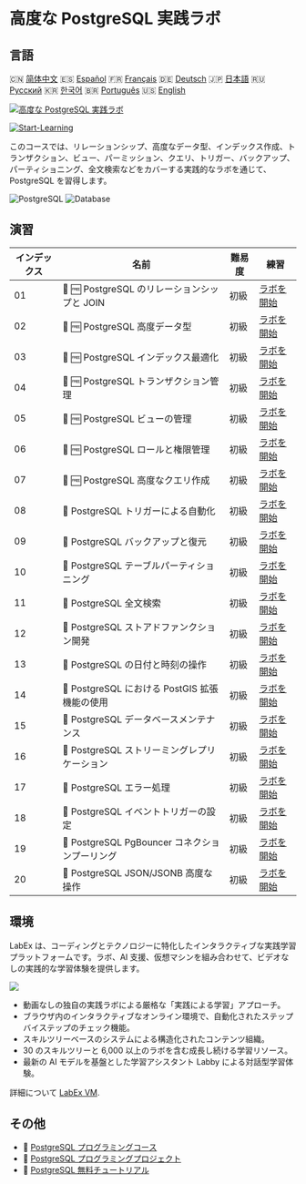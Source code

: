 # 高度な PostgreSQL 実践ラボ

## 言語

🇨🇳 [简体中文](README_zh.md) 🇪🇸 [Español](README_es.md) 🇫🇷 [Français](README_fr.md) 🇩🇪 [Deutsch](README_de.md) 🇯🇵 [日本語](README_ja.md) 🇷🇺 [Русский](README_ru.md) 🇰🇷 [한국어](README_ko.md) 🇧🇷 [Português](README_pt.md) 🇺🇸 [English](README.md) 

[![高度な PostgreSQL 実践ラボ](https://cover-creator.labex.io/advanced-postgresql-practical-labs.png?lang=ja)](https://labex.io/ja/courses/advanced-postgresql-practical-labs)

[![Start-Learning](https://img.shields.io/badge/Start-Learning-whitesmoke?style=for-the-badge)](https://labex.io/ja/courses/advanced-postgresql-practical-labs)

このコースでは、リレーションシップ、高度なデータ型、インデックス作成、トランザクション、ビュー、パーミッション、クエリ、トリガー、バックアップ、パーティショニング、全文検索などをカバーする実践的なラボを通じて、PostgreSQL を習得します。

![PostgreSQL](https://img.shields.io/badge/PostgreSQL-whitesmoke?style=for-the-badge&logo=postgresql)
![Database](https://img.shields.io/badge/Database-whitesmoke?style=for-the-badge&logo=database)


## 演習

|   インデックス | 名前                                            | 難易度   | 練習                                                                                                                                     |
|----------------|-------------------------------------------------|----------|------------------------------------------------------------------------------------------------------------------------------------------|
|             01 | 📖 🆓 PostgreSQL のリレーションシップと JOIN    | 初級     | <a target='_blank' href='https://labex.io/ja/tutorials/postgresql-postgresql-relationships-and-joins-550959'>ラボを開始</a>              |
|             02 | 📖 🆓 PostgreSQL 高度データ型                   | 初級     | <a target='_blank' href='https://labex.io/ja/tutorials/postgresql-postgresql-advanced-data-types-550947'>ラボを開始</a>                  |
|             03 | 📖 🆓 PostgreSQL インデックス最適化             | 初級     | <a target='_blank' href='https://labex.io/ja/tutorials/postgresql-data-filtering-and-simple-queries-in-postgresql-550955'>ラボを開始</a> |
|             04 | 📖 🆓 PostgreSQL トランザクション管理           | 初級     | <a target='_blank' href='https://labex.io/ja/tutorials/postgresql-data-filtering-and-simple-queries-in-postgresql-550964'>ラボを開始</a> |
|             05 | 📖 🆓 PostgreSQL ビューの管理                   | 初級     | <a target='_blank' href='https://labex.io/ja/tutorials/postgresql-data-filtering-and-simple-queries-in-postgresql-550966'>ラボを開始</a> |
|             06 | 📖 🆓 PostgreSQL ロールと権限管理               | 初級     | <a target='_blank' href='https://labex.io/ja/tutorials/postgresql-postgresql-role-and-permission-management-550960'>ラボを開始</a>       |
|             07 | 📖 🆓 PostgreSQL 高度なクエリ作成               | 初級     | <a target='_blank' href='https://labex.io/ja/tutorials/postgresql-postgresql-advanced-query-writing-550948'>ラボを開始</a>               |
|             08 | 📖  PostgreSQL トリガーによる自動化             | 初級     | <a target='_blank' href='https://labex.io/ja/tutorials/postgresql-postgresql-trigger-automation-550965'>ラボを開始</a>                   |
|             09 | 📖  PostgreSQL バックアップと復元               | 初級     | <a target='_blank' href='https://labex.io/ja/tutorials/postgresql-data-filtering-and-simple-queries-in-postgresql-550949'>ラボを開始</a> |
|             10 | 📖  PostgreSQL テーブルパーティショニング       | 初級     | <a target='_blank' href='https://labex.io/ja/tutorials/postgresql-data-filtering-and-simple-queries-in-postgresql-550963'>ラボを開始</a> |
|             11 | 📖  PostgreSQL 全文検索                         | 初級     | <a target='_blank' href='https://labex.io/ja/tutorials/postgresql-data-filtering-and-simple-queries-in-postgresql-550954'>ラボを開始</a> |
|             12 | 📖  PostgreSQL ストアドファンクション開発       | 初級     | <a target='_blank' href='https://labex.io/ja/tutorials/postgresql-data-filtering-and-simple-queries-in-postgresql-550961'>ラボを開始</a> |
|             13 | 📖  PostgreSQL の日付と時刻の操作               | 初級     | <a target='_blank' href='https://labex.io/ja/tutorials/postgresql-data-filtering-and-simple-queries-in-postgresql-550951'>ラボを開始</a> |
|             14 | 📖  PostgreSQL における PostGIS 拡張機能の使用  | 初級     | <a target='_blank' href='https://labex.io/ja/tutorials/postgresql-using-the-postgis-extension-in-postgresql-550958'>ラボを開始</a>       |
|             15 | 📖  PostgreSQL データベースメンテナンス         | 初級     | <a target='_blank' href='https://labex.io/ja/tutorials/postgresql-postgresql-database-maintenance-550950'>ラボを開始</a>                 |
|             16 | 📖  PostgreSQL ストリーミングレプリケーション   | 初級     | <a target='_blank' href='https://labex.io/ja/tutorials/postgresql-data-filtering-and-simple-queries-in-postgresql-550962'>ラボを開始</a> |
|             17 | 📖  PostgreSQL エラー処理                       | 初級     | <a target='_blank' href='https://labex.io/ja/tutorials/postgresql-data-filtering-and-simple-queries-in-postgresql-550952'>ラボを開始</a> |
|             18 | 📖  PostgreSQL イベントトリガーの設定           | 初級     | <a target='_blank' href='https://labex.io/ja/tutorials/postgresql-postgresql-event-trigger-setup-550953'>ラボを開始</a>                  |
|             19 | 📖  PostgreSQL PgBouncer コネクションプーリング | 初級     | <a target='_blank' href='https://labex.io/ja/tutorials/postgresql-data-filtering-and-simple-queries-in-postgresql-550957'>ラボを開始</a> |
|             20 | 📖  PostgreSQL JSON/JSONB 高度な操作            | 初級     | <a target='_blank' href='https://labex.io/ja/tutorials/postgresql-data-filtering-and-simple-queries-in-postgresql-550956'>ラボを開始</a> |

## 環境

LabEx は、コーディングとテクノロジーに特化したインタラクティブな実践学習プラットフォームです。ラボ、AI 支援、仮想マシンを組み合わせて、ビデオなしの実践的な学習体験を提供します。

![](https://tutorial-screenshot.getvm.io/images/vm-1725247253.png)

- 動画なしの独自の実践ラボによる厳格な「実践による学習」アプローチ。
- ブラウザ内のインタラクティブなオンライン環境で、自動化されたステップバイステップのチェック機能。
- スキルツリーベースのシステムによる構造化されたコンテンツ組織。
- 30 のスキルツリーと 6,000 以上のラボを含む成長し続ける学習リソース。
- 最新の AI モデルを基盤とした学習アシスタント Labby による対話型学習体験。

詳細について [LabEx VM](https://support.labex.io/using-labex/virtual-machine).

## その他

- 🔗 [PostgreSQL プログラミングコース](https://github.com/labex-labs/awesome-programming-courses)
- 🔗 [PostgreSQL プログラミングプロジェクト](https://github.com/labex-labs/awesome-programming-projects)
- 🔗 [PostgreSQL 無料チュートリアル](https://github.com/labex-labs/postgresql-free-tutorials)

